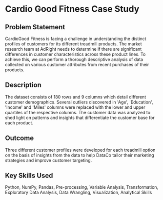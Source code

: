 # Cardio Good Fitness Case Study

## Problem Statement
CardioGood Fitness is facing a challenge in understanding the distinct profiles of customers for its different treadmill products. The market research team at AdRight needs to determine if there are significant differences in customer characteristics across these product lines. To achieve this, we can perform a thorough descriptive analysis of data collected on various customer attributes from recent purchases of their products.

## Description
The dataset consists of 180 rows and 9 columns which detail different customer demographics. Several outliers discovered in 'Age', 'Education', 'Income' and 'Miles' columns were replaced with the lower and upper quartiles of the respective columns. The customer data was analyzed to shed light on patterns and insights that differentiate the customer base for each product.

## Outcome
Three different customer profiles were developed for each treadmill option on the basis of insights from the data to help DataCo tailor their marketing strategies and improve customer targeting.

## Key Skills Used
Python, NumPy, Pandas, Pre-processing, Variable Analysis, Transformation, Exploratory Data Analysis, Data Wrangling, Visualization, Analytical Skills
